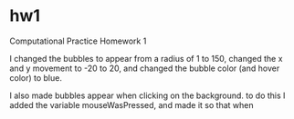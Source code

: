 # hw1
Computational Practice Homework 1

I changed the bubbles to appear from a radius of 1 to 150, changed the x and y movement to -20 to 20, and changed the bubble color (and hover color) to blue.

I also made bubbles appear when clicking on the background. to do this I added the variable mouseWasPressed, and made it so that when 
